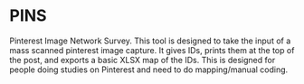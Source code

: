 # PINS
Pinterest Image Network Survey. This tool is designed to take the input of a mass scanned pinterest image capture. It gives IDs, prints them at the top of the post, and exports a basic XLSX map of the IDs. This is designed for people doing studies on Pinterest and need to do mapping/manual coding. 
